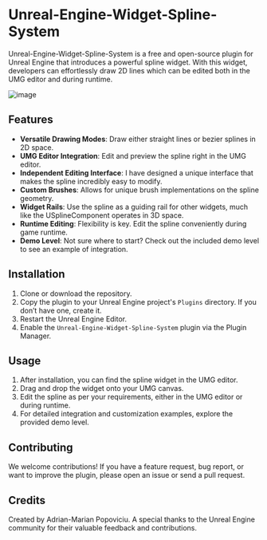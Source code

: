 # Unreal-Engine-Widget-Spline-System

Unreal-Engine-Widget-Spline-System is a free and open-source plugin for Unreal Engine that introduces a powerful spline widget. With this widget, developers can effortlessly draw 2D lines which can be edited both in the UMG editor and during runtime.

![image](https://github.com/ArmainAP/Unreal-Engine-Widget-Spline-System/assets/26823759/0a994b11-b153-4146-b64f-2a673a098557)


## Features

- **Versatile Drawing Modes**: Draw either straight lines or bezier splines in 2D space.
- **UMG Editor Integration**: Edit and preview the spline right in the UMG editor.
- **Independent Editing Interface**: I have designed a unique interface that makes the spline incredibly easy to modify.
- **Custom Brushes**: Allows for unique brush implementations on the spline geometry.
- **Widget Rails**: Use the spline as a guiding rail for other widgets, much like the USplineComponent operates in 3D space.
- **Runtime Editing**: Flexibility is key. Edit the spline conveniently during game runtime.
- **Demo Level**: Not sure where to start? Check out the included demo level to see an example of integration.

## Installation

1. Clone or download the repository.
2. Copy the plugin to your Unreal Engine project's `Plugins` directory. If you don’t have one, create it.
3. Restart the Unreal Engine Editor.
4. Enable the `Unreal-Engine-Widget-Spline-System` plugin via the Plugin Manager.

## Usage

1. After installation, you can find the spline widget in the UMG editor.
2. Drag and drop the widget onto your UMG canvas.
3. Edit the spline as per your requirements, either in the UMG editor or during runtime.
4. For detailed integration and customization examples, explore the provided demo level.

## Contributing

We welcome contributions! If you have a feature request, bug report, or want to improve the plugin, please open an issue or send a pull request.

## Credits

Created by Adrian-Marian Popoviciu. A special thanks to the Unreal Engine community for their valuable feedback and contributions.

